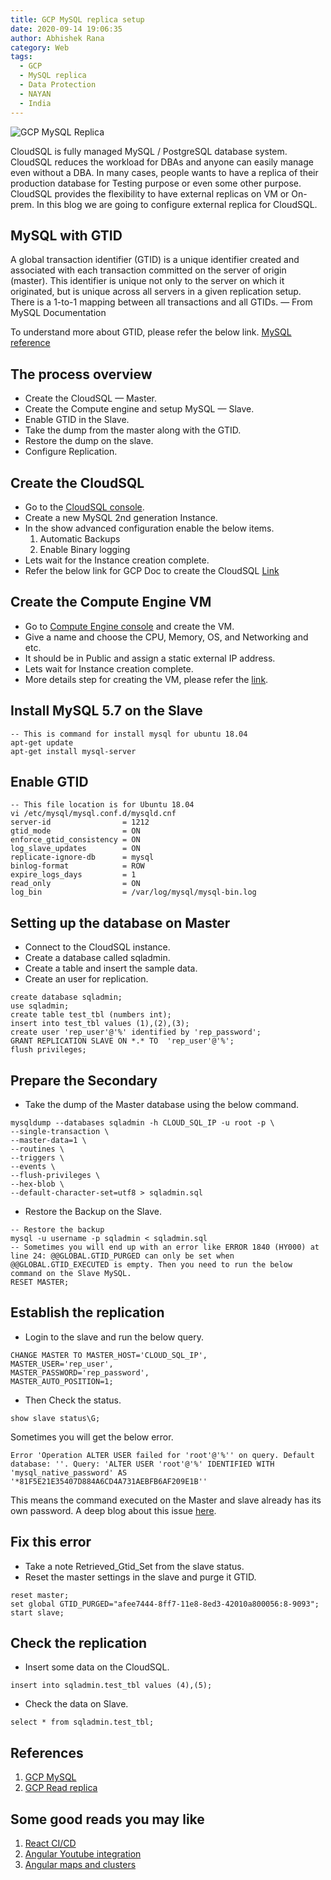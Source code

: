 ```yaml
---
title: GCP MySQL replica setup
date: 2020-09-14 19:06:35
author: Abhishek Rana
category: Web
tags:
  - GCP
  - MySQL replica
  - Data Protection
  - NAYAN
  - India
---
```


![GCP MySQL Replica](/blog/Web/akr-replica-setup/banner.png)

CloudSQL is fully managed MySQL / PostgreSQL database system. CloudSQL reduces the workload for DBAs and anyone can easily manage even without a DBA. In many cases, people wants to have a replica of their production database for Testing purpose or even some other purpose. CloudSQL provides the flexibility to have external replicas on VM or On-prem. In this blog we are going to configure external replica for CloudSQL.

## MySQL with GTID
A global transaction identifier (GTID) is a unique identifier created and associated with each transaction committed on the server of origin (master). This identifier is unique not only to the server on which it originated, but is unique across all servers in a given replication setup. There is a 1-to-1 mapping between all transactions and all GTIDs. — From MySQL Documentation

To understand more about GTID, please refer the below link. [MySQL reference](https://dev.mysql.com/doc/refman/5.6/en/replication-gtids-concepts.html)

## The process overview
- Create the CloudSQL — Master.
- Create the Compute engine and setup MySQL — Slave.
- Enable GTID in the Slave.
- Take the dump from the master along with the GTID.
- Restore the dump on the slave.
- Configure Replication.

## Create the CloudSQL
- Go to the [CloudSQL console](https://console.cloud.google.com/sql/).
- Create a new MySQL 2nd generation Instance.
- In the show advanced configuration enable the below items.
  1. Automatic Backups
  2. Enable Binary logging
- Lets wait for the Instance creation complete.
- Refer the below link for GCP Doc to create the CloudSQL [Link](https://cloud.google.com/sql/docs/mysql/create-instance)

## Create the Compute Engine VM
- Go to [Compute Engine console](https://console.cloud.google.com/compute/instancesAdd) and create the VM.
- Give a name and choose the CPU, Memory, OS, and Networking and etc.
- It should be in Public and assign a static external IP address.
- Lets wait for Instance creation complete.
- More details step for creating the VM, please refer the [link](https://cloud.google.com/compute/docs/instances/create-start-instance).

## Install MySQL 5.7 on the Slave
```
-- This is command for install mysql for ubuntu 18.04
apt-get update
apt-get install mysql-server
```

## Enable GTID
```
-- This file location is for Ubuntu 18.04
vi /etc/mysql/mysql.conf.d/mysqld.cnf
server-id                = 1212
gtid_mode                = ON
enforce_gtid_consistency = ON
log_slave_updates        = ON
replicate-ignore-db      = mysql
binlog-format            = ROW
expire_logs_days         = 1
read_only                = ON
log_bin                  = /var/log/mysql/mysql-bin.log
```

## Setting up the database on Master
- Connect to the CloudSQL instance.
- Create a database called sqladmin.
- Create a table and insert the sample data.
- Create an user for replication.

```
create database sqladmin;
use sqladmin;
create table test_tbl (numbers int);
insert into test_tbl values (1),(2),(3);
create user 'rep_user'@'%' identified by 'rep_password';
GRANT REPLICATION SLAVE ON *.* TO  'rep_user'@'%';
flush privileges;
```

## Prepare the Secondary
- Take the dump of the Master database using the below command.
```
mysqldump --databases sqladmin -h CLOUD_SQL_IP -u root -p \ 
--single-transaction \
--master-data=1 \
--routines \
--triggers \
--events \
--flush-privileges \
--hex-blob \
--default-character-set=utf8 > sqladmin.sql
```

- Restore the Backup on the Slave.
```
-- Restore the backup
mysql -u username -p sqladmin < sqladmin.sql
-- Sometimes you will end up with an error like ERROR 1840 (HY000) at line 24: @@GLOBAL.GTID_PURGED can only be set when @@GLOBAL.GTID_EXECUTED is empty. Then you need to run the below command on the Slave MySQL.
RESET MASTER;
```

## Establish the replication
- Login to the slave and run the below query.
```
CHANGE MASTER TO MASTER_HOST='CLOUD_SQL_IP', 
MASTER_USER='rep_user', 
MASTER_PASSWORD='rep_password', 
MASTER_AUTO_POSITION=1;
```
- Then Check the status.
```
show slave status\G;
```

Sometimes you will get the below error.
```
Error 'Operation ALTER USER failed for 'root'@'%'' on query. Default database: ''. Query: 'ALTER USER 'root'@'%' IDENTIFIED WITH 'mysql_native_password' AS '*81F5E21E35407D884A6CD4A731AEBFB6AF209E1B''
```
This means the command executed on the Master and slave already has its own password. A deep blog about this issue [here](https://avdeo.com/2015/03/04/restoring-slave-when-gtid-is-enabled-on-master/).

## Fix this error
- Take a note Retrieved_Gtid_Set from the slave status.
- Reset the master settings in the slave and purge it GTID.
```
reset master;
set global GTID_PURGED="afee7444-8ff7-11e8-8ed3-42010a800056:8-9093";
start slave;
```

## Check the replication
- Insert some data on the CloudSQL.
```
insert into sqladmin.test_tbl values (4),(5);
```
- Check the data on Slave.
```
select * from sqladmin.test_tbl;
```

## References
1. [GCP MySQL](https://cloud.google.com/sql/docs/mysql)
2. [GCP Read replica](https://cloud.google.com/sql/docs/mysql/replication/create-replica)

## Some good reads you may like
1. [React CI/CD](https://nayan.co/blog/Web/react-cicd/)
2. [Angular Youtube integration](https://nayan.co/blog/Web/angular-youtube/)
3. [Angular maps and clusters](https://nayan.co/blog/Web/angular-maps/)
